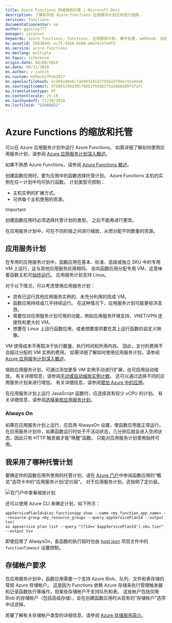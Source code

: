 ```yaml
---
title: Azure Functions 的缩放和托管 | Microsoft Docs
description: 了解如何在 Azure Functions 应用服务计划之间进行选择。
services: functions
documentationcenter: na
author: ggailey777
manager: jeconnoc
keywords: azure functions, functions, 应用服务计划, 事件处理, webhook, 动态计算, 无服务器体系结构
ms.assetid: 5b63649c-ec7f-4564-b168-e0a74cb7e0f3
ms.service: azure-functions
ms.devlang: multiple
ms.topic: reference
origin.date: 08/09/2018
ms.date: 09/21/2018
ms.author: v-junlch
ms.custom: H1Hack27Feb2017
ms.openlocfilehash: ecd69a98e6cfab94314142f93ba5f94ec92a4da6
ms.sourcegitcommit: d75065296d301f0851f93d6175a508bdd9fd7afc
ms.translationtype: HT
ms.contentlocale: zh-CN
ms.lasthandoff: 11/30/2018
ms.locfileid: "52666822"
---
```

# <a name="azure-functions-scale-and-hosting"></a>Azure Functions 的缩放和托管

可以在 Azure 应用服务计划中运行 Azure Functions。 如需详细了解如何使用应用服务计划，请参阅 [Azure 应用服务计划深入概述](../app-service/azure-web-sites-web-hosting-plans-in-depth-overview.md)。 


如果不熟悉 Azure Functions，请参阅 [Azure Functions 概述](functions-overview.md)。

创建函数应用时，要为应用中的函数选择托管计划。 Azure Functions 主机的实例在任一计划中均可执行函数。 计划类型可控制：

- 主机实例的扩展方式。
- 可供每个主机使用的资源。

> [!IMPORTANT]
> 创建函数应用时必须选择托管计划的类型。 之后不能再进行更改。

在应用服务计划中，可在不同的层之间进行缩放，从而分配不同数量的资源。
## <a name="app-service-plan"></a>应用服务计划

在专用的应用服务计划中，函数应用在基本、标准、高级或独立 SKU 中的专用 VM 上运行，这与其他应用服务应用相同。 会向函数应用分配专用 VM，这意味着函数主机可[始终运行](#always-on)。 应用服务计划支持 Linux。

对于以下情况，可以考虑使用应用服务计划：

- 具有已运行其他应用服务实例的、未充分利用的现成 VM。
- 函数应用持续或几乎持续运行。 在这种情况下，应用服务计划可能更经济高效。
- 需要仅对应用服务计划可用的功能，例如应用服务环境支持、VNET/VPN 连接性和更大的 VM。
- 想要在 Linux 上运行函数应用，或者想要提供要在其上运行函数的自定义映像。

VM 使得成本不再取决于执行数量、执行时间和所用内存。 因此，支付的费用不会超过分配的 VM 实例的费用。 如需详细了解如何使用应用服务计划，请参阅 [Azure 应用服务计划深入概述](../app-service/azure-web-sites-web-hosting-plans-in-depth-overview.md)。 

借助应用服务计划，可通过添加更多 VM 实例手动进行扩展，也可启用自动缩放。 有关详细信息，请参阅[手动或自动缩放实例计数](../monitoring-and-diagnostics/monitoring-autoscale-get-started.md)。 还可以通过选择不同的应用服务计划来进行增加。 有关详细信息，请参阅[增加 Azure 中的应用](../app-service/web-sites-scale.md)。 

在应用服务计划上运行 JavaScript 函数时，应选择具有较少 vCPU 的计划。 有关详细信息，请参阅[选择单核应用服务计划](functions-reference-node.md#considerations-for-javascript-functions)。  

<!-- Note: the portal links to this section via fwlink https://go.microsoft.com/fwlink/?linkid=830855 --> 
<a name="always-on"></a>
### <a name="always-on"></a>Always On

如果在应用服务计划上运行，应启用 AlwaysOn 设置，使函数应用能正常运行。 在应用服务计划中，如果函数运行时处于不活动状态，几分钟后就会进入空闲状态，因此只有 HTTP 触发器才能“唤醒”函数。 只能对应用服务计划使用始终可用。 

## <a name="what-is-my-hosting-plan"></a>我采用了哪种托管计划

要确定你的函数应用所使用的托管计划，请在 [Azure 门户](https://portal.azure.cn)中参阅函数应用的“概览”选项卡中的“应用服务计划/定价层”。 对于应用服务计划，还指明了定价层。 

![在门户中查看缩放计划](./media/functions-scale/function-app-overview-portal.png)

还可以使用 Azure CLI 来确定计划，如下所示：

```azurecli
appServicePlanId=$(az functionapp show --name <my_function_app_name> --resource-group <my_resource_group> --query appServicePlanId --output tsv)
az appservice plan list --query "[?id=='$appServicePlanId'].sku.tier" --output tsv
```  

即使启用了 AlwaysOn，各函数的执行超时也由 [host.json](functions-host-json.md#functiontimeout) 项目文件中的 `functionTimeout` 设置控制。

## <a name="storage-account-requirements"></a>存储帐户要求

在应用服务计划中，函数应用需要一个支持 Azure Blob、队列、文件和表存储的常规 Azure 存储帐户。 这是因为 Functions 依赖 Azure 存储来执行管理触发器和记录函数执行等操作，但某些存储帐户不支持队列和表。 这些帐户包括仅限 Blob 的存储帐户（包括高级存储），会在创建函数应用时从现有的“存储帐户”选项中过滤掉。

<!-- JH: Does using a Premium Storage account improve perf? -->

若要了解有关存储帐户类型的详细信息，请参阅 [Azure 存储服务简介](../storage/common/storage-introduction.md#azure-storage-services)。
<!-- Update_Description: update metedata properties -->
